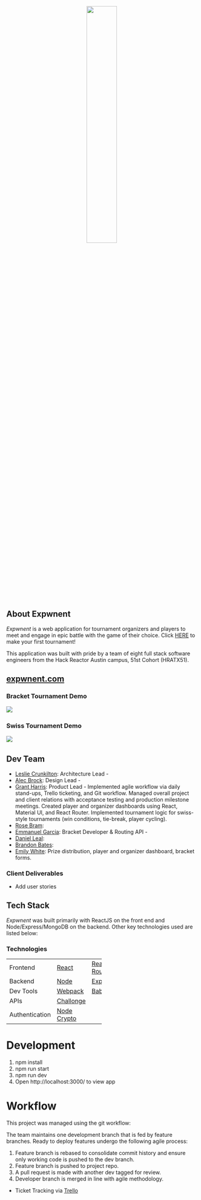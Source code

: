 
<p align="center"><img width=40% src=https://github.com/hratx-blue-ocean/pogchamp/blob/main/client/src/EXPWNENT.png></p>

## About Expwnent
*Expwnent* is a web application for tournament organizers and players to meet and engage in epic battle with the game of their choice.  Click <a href="http://3.139.59.142:3000/">HERE</a> to make your first tournament! 

This application was built with pride by a team of eight full stack software engineers from the Hack Reactor Austin campus, 51st Cohort (HRATX51).


<a href="http://3.139.59.142:3000/"><h2>expwnent.com</h2></a>


### Bracket Tournament Demo
![](https://media.giphy.com/media/459ctxIoAAHZYbsla5/giphy.gif) &nbsp; &nbsp;


### Swiss Tournament Demo
![](https://media.giphy.com/media/GtRVHKy8TuAp8iHha5/giphy.gif) &nbsp; &nbsp;


## Dev Team

  * [Leslie Crunkilton]: Architecture Lead - 
  * [Alec Brock]: Design Lead - 
  * [Grant Harris]: Product Lead - Implemented agile workflow via daily stand-ups, Trello ticketing, and Git workflow.  Managed overall project and client relations with acceptance testing and production milestone meetings.  Created player and organizer dashboards using React, Material UI, and React Router.
Implemented tournament logic for swiss-style tournaments (win conditions,  tie-break, player cycling).
  * [Rose Bram]: 
  * [Emmanuel Garcia]: Bracket Developer & Routing API -
  * [Daniel Leal]: 
  * [Brandon Bates]: 
  * [Emily White]: Prize distribution, player and organizer dashboard, bracket forms.



### Client Deliverables

* Add user stories

## Tech Stack 
*Expwnent* was built primarily with ReactJS on the front end and Node/Express/MongoDB on the backend. Other key technologies used are listed below: 


### Technologies

<table style="width:50%">
  <tr>
    <td class="subheading">Frontend</td>
    <td><a href="https://reactjs.org/">React</a></td>
    <td><a href="https://reactrouter.com/">React Router</a></td>
    <td><a href="https://material-ui.com/">Material UI</a></td>
    <td><a href="https://formik.org/">Formik</a></td>
  </tr>
  <tr rowspan="2">
    <td class="subheading">Backend</td>
    <td><a href="http://nodejs.org">Node</a></td> 
    <td><a href="http://expressjs.com">Express</a></td>
    <td><a href="https://www.mongodb.com/">MongoDB</a></td>
  </tr>
  <tr>
      <td class="subheading">Dev Tools</td>
      <td><a href="https://webpack.js.org/">Webpack</a></td>
      <td><a href="https://babeljs.io/">Babel</a></td>
    </tr>
  <tr>
    <td class="subheading">APIs</td>
    <td><a href="https://www.challonge.com/">Challonge</a></td>
  </tr>
  <tr>
      <td class="authentication">Authentication</td>
      <td><a href="https://nodejs.org/api/synopsis.html">Node Crypto</a></td>
    </tr>
</table>


# Development

  1. npm install
  2. npm run start
  3. npm run dev
  3. Open http://localhost:3000/ to view app

# Workflow

This project was managed using the git workflow:  

The team maintains one development branch that is fed by feature branches. Ready to deploy features undergo the following agile process:

1. Feature branch is rebased to consolidate commit history and ensure only working code is pushed to the dev branch.
2. Feature branch is pushed to project repo. 
3. A pull request is made with another dev tagged for review.
4. Developer branch is merged in line with agile methodology.

* Ticket Tracking via [Trello](https://trello.com/b/urq5Humy/pogchamp)

   [Leslie Crunkilton]: <https://github.com/lesc90>
   [Emily White]: <https://github.com/13emwhite>
   [Brandon Bates]: <https://github.com/Banjo1224>
   [Emmanuel Garcia]: <https://github.com/emmanuel-a-g>
   [Grant Harris]: <https://github.com/grantalf>
   [Rose Bram]: <https://github.com/rosemaling>
   [Alec Brock]: <https://github.com/alecbrock>
   [Daniel Leal]: <https://github.com/leal10>

